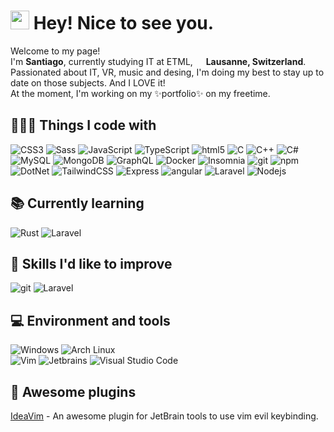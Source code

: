 # <img src="https://emojis.slackmojis.com/emojis/images/1531849430/4246/blob-sunglasses.gif?style=for-the-badge&1531849430" width="30"/> Hey! Nice to see you.

Welcome to my page!<br>
I'm <b>Santiago</b>, currently studying IT at ETML, <img src="https://cdn-icons-png.flaticon.com/512/197/197540.png" width="13"/> <b>Lausanne, Switzerland</b>.<br>
Passionated about IT, VR, music and desing, I'm doing my best to stay up to date on those subjects. And I LOVE it!<br> 
At the moment, I'm working on my ✨portfolio✨ on my freetime.

## 👨🏻‍💻 Things I code with 
<p>
    <img alt="CSS3" src="https://img.shields.io/badge/-CSS3-1572B6?style=for-the-badge&logo=css3&logoColor=white" />
    <img alt="Sass" src="https://img.shields.io/badge/-Sass-CC6699?style=for-the-badge&logo=sass&logoColor=white" />
    <img alt="JavaScript" src="https://img.shields.io/badge/-JavaScript-F7DF1E?style=for-the-badge&logo=javascript&logoColor=black" />
    <img alt="TypeScript" src="https://img.shields.io/badge/-TypeScript-007ACC?style=for-the-badge&logo=typescript&logoColor=white" />
    <img alt="html5" src="https://img.shields.io/badge/-HTML5-E34F26?style=for-the-badge&logo=html5&logoColor=white" />
    <img alt="C" src="https://img.shields.io/badge/-C-A8B9CC?style=for-the-badge&logo=C&logoColor=black" />
    <img alt="C++" src="https://img.shields.io/badge/-C++-00599C?style=for-the-badge&logo=cplusplus&logoColor=white" />
    <img alt="C#" src="https://img.shields.io/badge/-C%23-239120?style=for-the-badge&logo=csharp&logoColor=white" />
    <img alt="MySQL" src="https://img.shields.io/badge/-MySQL-4479A1?style=for-the-badge&logo=mysql&logoColor=white" />
    <img alt="MongoDB" src="https://img.shields.io/badge/-MongoDB-13aa52?style=for-the-badge&logo=mongodb&logoColor=white" />
    <img alt="GraphQL" src="https://img.shields.io/badge/-GraphQL-E10098?style=for-the-badge&logo=graphql&logoColor=white" />
    <img alt="Docker" src="https://img.shields.io/badge/-Docker-46a2f1?style=for-the-badge&logo=docker&logoColor=white" />
    <img alt="Insomnia" src="https://img.shields.io/badge/-Insomnia-5849BE?style=for-the-badge&logo=insomnia&logoColor=white" />
    <img alt="git" src="https://img.shields.io/badge/-Git-F05032?style=for-the-badge&logo=git&logoColor=white" />
    <img alt="npm" src="https://img.shields.io/badge/-NPM-CB3837?style=for-the-badge&logo=npm&logoColor=white" />
    <img alt="DotNet" src="https://img.shields.io/badge/-.Net-512bd4?style=for-the-badge&logo=dotnet&logoColor=white" />
    <img alt="TailwindCSS" src="https://img.shields.io/badge/-Tailwind Css-06B6D4?style=for-the-badge&logo=tailwindcss&logoColor=white" />
    <img alt="Express" src="https://img.shields.io/badge/-Express-000000?style=for-the-badge&logo=express&logoColor=white" />
    <img alt="angular" src="https://img.shields.io/badge/-Angular-DD0031?style=for-the-badge&logo=angular&logoColor=white" />
    <img alt="Laravel" src="https://img.shields.io/badge/-Laravel-FF2D20?style=for-the-badge&logo=laravel&logoColor=white" />
    <img alt="Nodejs" src="https://img.shields.io/badge/-Nodejs-43853d?style=for-the-badge&logo=Node.js&logoColor=white" />
</p>

## 📚 Currently learning
<p>
    <img alt="Rust" src="https://img.shields.io/badge/-Rust-000000?style=for-the-badge&logo=rust&logoColor=white" />
    <img alt="Laravel" src="https://img.shields.io/badge/-Laravel-FF2D20?style=for-the-badge&logo=laravel&logoColor=white" />
</p>

## 👀 Skills I'd like to improve
<p>
    <img alt="git" src="https://img.shields.io/badge/-Git-F05032?style=for-the-badge&logo=git&logoColor=white" />
    <img alt="Laravel" src="https://img.shields.io/badge/-Laravel-FF2D20?style=for-the-badge&logo=laravel&logoColor=white" />
</p>

## 💻 Environment and tools
<p>
    <img alt="Windows" src="https://img.shields.io/badge/-Windows-0078D6?style=for-the-badge&logo=windows&logoColor=white" />
    <img alt="Arch Linux" src="https://img.shields.io/badge/-Arch Linux-1793D1?style=for-the-badge&logo=archlinux&logoColor=white" />
    </br>
    <img alt="Vim" src="https://img.shields.io/badge/-Vim-019733?style=for-the-badge&logo=vim&logoColor=white" />
    <img alt="Jetbrains" src="https://img.shields.io/badge/-Jetbrains-000000?style=for-the-badge&logo=jetbrains&logoColor=white" />
    <img alt="Visual Studio Code" src="https://img.shields.io/badge/-Visual Studio Code-007ACC?style=for-the-badge&logo=visualstudiocode&logoColor=white" />
</p>

## 🌟 Awesome plugins
[IdeaVim](https://github.com/JetBrains/ideavim) - An awesome plugin for JetBrain tools to use vim evil keybinding.
